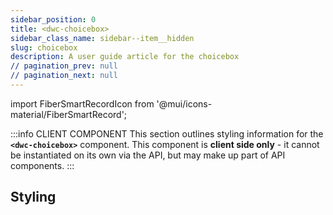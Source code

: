 ```yaml
---
sidebar_position: 0
title: <dwc-choicebox>
sidebar_class_name: sidebar--item__hidden
slug: choicebox
description: A user guide article for the choicebox
// pagination_prev: null
// pagination_next: null
---
```


import FiberSmartRecordIcon from '@mui/icons-material/FiberSmartRecord';

<DocChip chip='shadow' />

:::info CLIENT COMPONENT
This section outlines styling information for the **`<dwc-choicebox>`** component. This component is **client side only** - it cannot be instantiated on its own via the API, but may make up part of API components.
:::

## Styling

<TableBuilder name="dwc-choicebox" />


